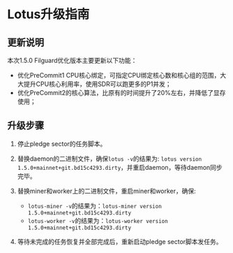 # Lotus升级指南

## 更新说明
本次1.5.0 Filguard优化版本主要更新以下功能：
- 优化PreCommit1 CPU核心绑定，可指定CPU绑定核心数和核心组的范围，大大提升CPU核心利用率，使用SDR可以跑更多的P1并发；
- 优化PreCommit2的核心算法，比原有的时间提升了20%左右，并降低了显存使用；

## 升级步骤
1. 停止pledge sector的任务脚本。
2. 替换daemon的二进制文件，确保`lotus -v`的结果为: `lotus version 1.5.0+mainnet+git.bd15c4293.dirty`，并重启daemon，等待daemon同步完毕。
3. 替换miner和worker上的二进制文件，重启miner和worker，确保:
    - `lotus-miner -v`的结果为：`lotus-miner version 1.5.0+mainnet+git.bd15c4293.dirty`
    - `lotus-worker -v`的结果为：`lotus-worker version 1.5.0+mainnet+git.bd15c4293.dirty`
  
4. 等待未完成的任务恢复并全部完成后，重新启动pledge sector脚本发任务。